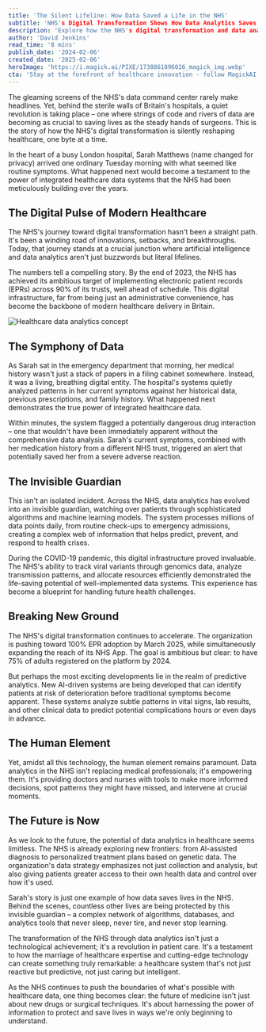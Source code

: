 ```yaml
---
title: 'The Silent Lifeline: How Data Saved a Life in the NHS'
subtitle: 'NHS's Digital Transformation Shows How Data Analytics Saves Lives'
description: 'Explore how the NHS's digital transformation and data analytics are revolutionizing healthcare delivery in Britain. Discover how integrated healthcare data systems prevent dangerous drug interactions and predict patient deterioration, reshaping the future of medicine.'
author: 'David Jenkins'
read_time: '8 mins'
publish_date: '2024-02-06'
created_date: '2025-02-06'
heroImage: 'https://i.magick.ai/PIXE/1738861896026_magick_img.webp'
cta: 'Stay at the forefront of healthcare innovation - follow MagickAI on LinkedIn for regular insights into the future of digital healthcare and transformative AI solutions!'
---
```


The gleaming screens of the NHS's data command center rarely make headlines. Yet, behind the sterile walls of Britain's hospitals, a quiet revolution is taking place – one where strings of code and rivers of data are becoming as crucial to saving lives as the steady hands of surgeons. This is the story of how the NHS's digital transformation is silently reshaping healthcare, one byte at a time.

In the heart of a busy London hospital, Sarah Matthews (name changed for privacy) arrived one ordinary Tuesday morning with what seemed like routine symptoms. What happened next would become a testament to the power of integrated healthcare data systems that the NHS had been meticulously building over the years.

## The Digital Pulse of Modern Healthcare

The NHS's journey toward digital transformation hasn't been a straight path. It's been a winding road of innovations, setbacks, and breakthroughs. Today, that journey stands at a crucial junction where artificial intelligence and data analytics aren't just buzzwords but literal lifelines.

The numbers tell a compelling story. By the end of 2023, the NHS has achieved its ambitious target of implementing electronic patient records (EPRs) across 90% of its trusts, well ahead of schedule. This digital infrastructure, far from being just an administrative convenience, has become the backbone of modern healthcare delivery in Britain.

![Healthcare data analytics concept]('https://i.magick.ai/PIXE/1738861954748_magick_img.webp')

## The Symphony of Data

As Sarah sat in the emergency department that morning, her medical history wasn't just a stack of papers in a filing cabinet somewhere. Instead, it was a living, breathing digital entity. The hospital's systems quietly analyzed patterns in her current symptoms against her historical data, previous prescriptions, and family history. What happened next demonstrates the true power of integrated healthcare data.

Within minutes, the system flagged a potentially dangerous drug interaction – one that wouldn't have been immediately apparent without the comprehensive data analysis. Sarah's current symptoms, combined with her medication history from a different NHS trust, triggered an alert that potentially saved her from a severe adverse reaction.

## The Invisible Guardian

This isn't an isolated incident. Across the NHS, data analytics has evolved into an invisible guardian, watching over patients through sophisticated algorithms and machine learning models. The system processes millions of data points daily, from routine check-ups to emergency admissions, creating a complex web of information that helps predict, prevent, and respond to health crises.

During the COVID-19 pandemic, this digital infrastructure proved invaluable. The NHS's ability to track viral variants through genomics data, analyze transmission patterns, and allocate resources efficiently demonstrated the life-saving potential of well-implemented data systems. This experience has become a blueprint for handling future health challenges.

## Breaking New Ground

The NHS's digital transformation continues to accelerate. The organization is pushing toward 100% EPR adoption by March 2025, while simultaneously expanding the reach of its NHS App. The goal is ambitious but clear: to have 75% of adults registered on the platform by 2024.

But perhaps the most exciting developments lie in the realm of predictive analytics. New AI-driven systems are being developed that can identify patients at risk of deterioration before traditional symptoms become apparent. These systems analyze subtle patterns in vital signs, lab results, and other clinical data to predict potential complications hours or even days in advance.

## The Human Element

Yet, amidst all this technology, the human element remains paramount. Data analytics in the NHS isn't replacing medical professionals; it's empowering them. It's providing doctors and nurses with tools to make more informed decisions, spot patterns they might have missed, and intervene at crucial moments.

## The Future is Now

As we look to the future, the potential of data analytics in healthcare seems limitless. The NHS is already exploring new frontiers: from AI-assisted diagnosis to personalized treatment plans based on genetic data. The organization's data strategy emphasizes not just collection and analysis, but also giving patients greater access to their own health data and control over how it's used.

Sarah's story is just one example of how data saves lives in the NHS. Behind the scenes, countless other lives are being protected by this invisible guardian – a complex network of algorithms, databases, and analytics tools that never sleep, never tire, and never stop learning.

The transformation of the NHS through data analytics isn't just a technological achievement; it's a revolution in patient care. It's a testament to how the marriage of healthcare expertise and cutting-edge technology can create something truly remarkable: a healthcare system that's not just reactive but predictive, not just caring but intelligent.

As the NHS continues to push the boundaries of what's possible with healthcare data, one thing becomes clear: the future of medicine isn't just about new drugs or surgical techniques. It's about harnessing the power of information to protect and save lives in ways we're only beginning to understand.